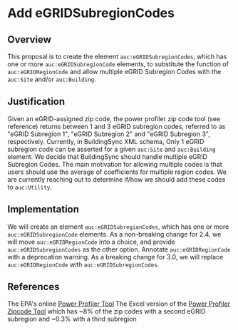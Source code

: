 # Add eGRIDSubregionCodes

## Overview

This proposal is to create the element `auc:eGRIDSubregionCodes`, which has one or more `auc:eGRIDSubregionCode` elements, to substitute the function of `auc:eGRIDRegionCode` and allow multiple eGRID Subregion Codes with the `auc:Site` and/or `auc:Building`.

## Justification

Given an eGRID-assigned zip code, the power profiler zip code tool (see reference) returns between 1 and 3 eGRID subregion codes, referred to as "eGRID Subregion 1", "eGRID Subregion 2" and "eGRID Subregion 3", respectively.
Currently, in BuildingSync XML schema, Only 1 eGRID subregion code can be asserted for a given `auc:Site` and `auc:Building` element.
We decide that BuildingSync should handle multiple eGRID Subregion Codes. The main motivation for allowing multiple codes is that users should use the average of coefficients for multiple region codes.
We are currently reaching out to determine if/how we should add these codes to `auc:Utility`.

## Implementation

We will create an element `auc:eGRIDSubregionCodes`, which has one or more `auc:eGRIDSubregionCode` elements.
As a non-breaking change for 2.4, we will move `auc:eGRIDRegionCode` into a choice, and provide `auc:eGRIDSubregionCodes` as the other option. Annotate `auc:eGRIDRegionCode` with a deprecation warning.
As a breaking change for 3.0, we will replace `auc:eGRIDRegionCode` with `auc:eGRIDSubregionCodes`.

## References

The EPA's online [Power Profiler Tool](https://www.epa.gov/egrid/power-profiler#/CAMX)
The Excel version of the [Power Profiler Zipcode Tool](https://epa.gov/sites/production/files/2020-03/power_profiler_zipcode_tool_2018_3_09_20._v9.xlsx) which has ~8% of the zip codes with a second eGRID subregion and ~0.3% with a third subregion
